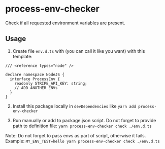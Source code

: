 # process-env-checker

Check if all requested environment variables are present.

## Usage

1. Create file `env.d.ts` with  (you can call it like you want) with this template:

```
/// <reference types="node" />

declare namespace NodeJS {
  interface ProcessEnv {
    readonly STRIPE_API_KEY: string;
    // ADD ANOTHER ENVs
  }
}
```

2. Install this package locally in `devDependencies` like `yarn add process-env-checker`

3. Run manually or add to package.json script. Do not forget to provide path to definition file: `yarn process-env-checker check ./env.d.ts`

Note: Do not forget to pass envs as part of script, otherwise it fails. Example: `MY_ENV_TEST=hello yarn process-env-checker check ./env.d.ts`